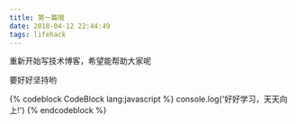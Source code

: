 ```yaml
---
title: 第一篇哦
date: 2018-04-12 22:44:49
tags: lifehack
---
```


重新开始写技术博客，希望能帮助大家呢

要好好坚持哟

{% codeblock CodeBlock lang:javascript %}
console.log('好好学习，天天向上!')
{% endcodeblock %}